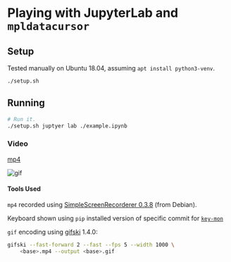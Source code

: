 # Playing with JupyterLab and `mpldatacursor`

## Setup

Tested manually on Ubuntu 18.04, assuming `apt install python3-venv`.

```sh
./setup.sh
```

## Running

```sh
# Run it.
./setup.sh juptyer lab ./example.ipynb
```

### Video

[mp4](https://user-images.githubusercontent.com/26719449/113374023-1e429b80-933a-11eb-8ba6-344eed540b9b.mp4)

![gif](https://user-images.githubusercontent.com/26719449/113374057-331f2f00-933a-11eb-9dfd-1f3d1d3d1269.gif)

#### Tools Used

`mp4` recorded using [SimpleScreenRecorderer 0.3.8](https://github.com/MaartenBaert/ssr/releases/tag/0.3.8) (from Debian).

Keyboard shown using `pip` installed version of specific commit for
[`key-mon`](https://github.com/scottkirkwood/key-mon/tree/3785370d0)

`gif` encoding using [gifski](https://gif.ski) 1.4.0:

```sh
gifski --fast-forward 2 --fast --fps 5 --width 1000 \
    <base>.mp4 --output <base>.gif
```
